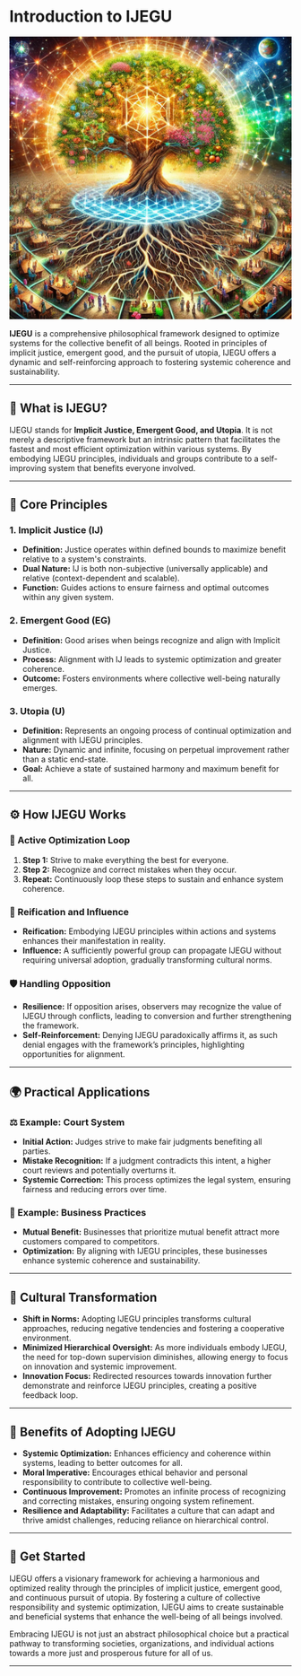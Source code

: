 # Introduction to IJEGU

![IJEGU](https://github.com/sancovp/the_sanctuary_system/blob/main/images/IJEGU/ijegu.png)

**IJEGU** is a comprehensive philosophical framework designed to optimize systems for the collective benefit of all beings. Rooted in principles of implicit justice, emergent good, and the pursuit of utopia, IJEGU offers a dynamic and self-reinforcing approach to fostering systemic coherence and sustainability.

---

## 📜 What is IJEGU?

IJEGU stands for **Implicit Justice, Emergent Good, and Utopia**. It is not merely a descriptive framework but an intrinsic pattern that facilitates the fastest and most efficient optimization within various systems. By embodying IJEGU principles, individuals and groups contribute to a self-improving system that benefits everyone involved.

---

## 🧩 Core Principles

### 1. Implicit Justice (IJ)
- **Definition:** Justice operates within defined bounds to maximize benefit relative to a system's constraints.
- **Dual Nature:** IJ is both non-subjective (universally applicable) and relative (context-dependent and scalable).
- **Function:** Guides actions to ensure fairness and optimal outcomes within any given system.

### 2. Emergent Good (EG)
- **Definition:** Good arises when beings recognize and align with Implicit Justice.
- **Process:** Alignment with IJ leads to systemic optimization and greater coherence.
- **Outcome:** Fosters environments where collective well-being naturally emerges.

### 3. Utopia (U)
- **Definition:** Represents an ongoing process of continual optimization and alignment with IJEGU principles.
- **Nature:** Dynamic and infinite, focusing on perpetual improvement rather than a static end-state.
- **Goal:** Achieve a state of sustained harmony and maximum benefit for all.

---

## ⚙️ How IJEGU Works

### 🔄 Active Optimization Loop
1. **Step 1:** Strive to make everything the best for everyone.
2. **Step 2:** Recognize and correct mistakes when they occur.
3. **Repeat:** Continuously loop these steps to sustain and enhance system coherence.

### 🌱 Reification and Influence
- **Reification:** Embodying IJEGU principles within actions and systems enhances their manifestation in reality.
- **Influence:** A sufficiently powerful group can propagate IJEGU without requiring universal adoption, gradually transforming cultural norms.

### 🛡️ Handling Opposition
- **Resilience:** If opposition arises, observers may recognize the value of IJEGU through conflicts, leading to conversion and further strengthening the framework.
- **Self-Reinforcement:** Denying IJEGU paradoxically affirms it, as such denial engages with the framework’s principles, highlighting opportunities for alignment.

---

## 🌍 Practical Applications

### ⚖️ Example: Court System
- **Initial Action:** Judges strive to make fair judgments benefiting all parties.
- **Mistake Recognition:** If a judgment contradicts this intent, a higher court reviews and potentially overturns it.
- **Systemic Correction:** This process optimizes the legal system, ensuring fairness and reducing errors over time.

### 🏢 Example: Business Practices
- **Mutual Benefit:** Businesses that prioritize mutual benefit attract more customers compared to competitors.
- **Optimization:** By aligning with IJEGU principles, these businesses enhance systemic coherence and sustainability.

---

## 🌟 Cultural Transformation

- **Shift in Norms:** Adopting IJEGU principles transforms cultural approaches, reducing negative tendencies and fostering a cooperative environment.
- **Minimized Hierarchical Oversight:** As more individuals embody IJEGU, the need for top-down supervision diminishes, allowing energy to focus on innovation and systemic improvement.
- **Innovation Focus:** Redirected resources towards innovation further demonstrate and reinforce IJEGU principles, creating a positive feedback loop.

---

## 🚀 Benefits of Adopting IJEGU

- **Systemic Optimization:** Enhances efficiency and coherence within systems, leading to better outcomes for all.
- **Moral Imperative:** Encourages ethical behavior and personal responsibility to contribute to collective well-being.
- **Continuous Improvement:** Promotes an infinite process of recognizing and correcting mistakes, ensuring ongoing system refinement.
- **Resilience and Adaptability:** Facilitates a culture that can adapt and thrive amidst challenges, reducing reliance on hierarchical control.

---

## 🏁 Get Started

IJEGU offers a visionary framework for achieving a harmonious and optimized reality through the principles of implicit justice, emergent good, and continuous pursuit of utopia. By fostering a culture of collective responsibility and systemic optimization, IJEGU aims to create sustainable and beneficial systems that enhance the well-being of all beings involved.

Embracing IJEGU is not just an abstract philosophical choice but a practical pathway to transforming societies, organizations, and individual actions towards a more just and prosperous future for all of us.

---
